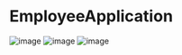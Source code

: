 # EmployeeApplication

![image](https://github.com/potuta/EmployeeApplication/assets/166978464/2a30d34b-d55d-4db7-81db-762ef6bb6a47)
![image](https://github.com/potuta/EmployeeApplication/assets/166978464/f300782b-7f62-466e-9178-1574730687c5)
![image](https://github.com/potuta/EmployeeApplication/assets/166978464/11612f47-ca07-4739-bbe9-54075a025093)



